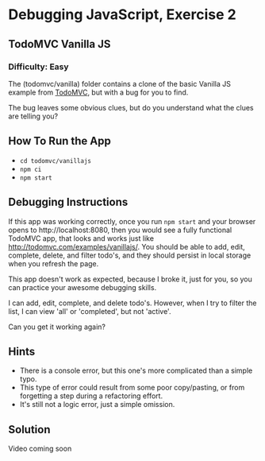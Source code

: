 # Debugging JavaScript, Exercise 2

## TodoMVC Vanilla JS

### Difficulty: Easy

The (todomvc/vanilla) folder contains a clone of the basic Vanilla JS example from [TodoMVC](https://todomvc.com), but with a bug for you to find.

The bug leaves some obvious clues, but do you understand what the clues are telling you?

## How To Run the App
- `cd todomvc/vanillajs`
- `npm ci`
- `npm start`

## Debugging Instructions

If this app was working correctly, once you run `npm start` and your browser opens to http://localhost:8080, then you would see a fully functional TodoMVC app, that looks and works just like http://todomvc.com/examples/vanillajs/. You should be able to add, edit, complete, delete, and filter todo's, and they should persist in local storage when you refresh the page.

This app doesn't work as expected, because I broke it, just for you, so you can practice your awesome debugging skills.

I can add, edit, complete, and delete todo's. However, when I try to filter the list, I can view 'all' or 'completed', but not 'active'.

Can you get it working again?

## Hints

- There is a console error, but this one's more complicated than a simple typo.
- This type of error could result from some poor copy/pasting, or from forgetting a step during a refactoring effort.
- It's still not a logic error, just a simple omission.

## Solution

Video coming soon

